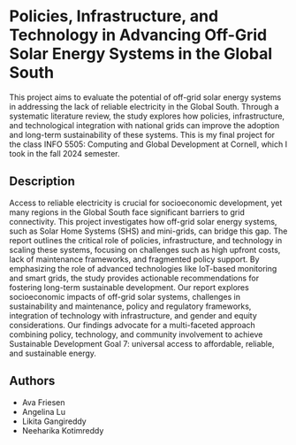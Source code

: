 # Policies, Infrastructure, and Technology in Advancing Off-Grid Solar Energy Systems in the Global South

This project aims to evaluate the potential of off-grid solar energy systems in addressing the lack of reliable electricity in the Global South. Through a systematic literature review, the study explores how policies, infrastructure, and technological integration with national grids can improve the adoption and long-term sustainability of these systems. This is my final project for the class INFO 5505: Computing and Global Development at Cornell, which I took in the fall 2024 semester.

## Description

Access to reliable electricity is crucial for socioeconomic development, yet many regions in the Global South face significant barriers to grid connectivity. This project investigates how off-grid solar energy systems, such as Solar Home Systems (SHS) and mini-grids, can bridge this gap. The report outlines the critical role of policies, infrastructure, and technology in scaling these systems, focusing on challenges such as high upfront costs, lack of maintenance frameworks, and fragmented policy support. By emphasizing the role of advanced technologies like IoT-based monitoring and smart grids, the study provides actionable recommendations for fostering long-term sustainable development. Our report explores socioeconomic impacts of off-grid solar systems, challenges in sustainability and maintenance, policy and regulatory frameworks, integration of technology with infrastructure, and gender and equity considerations. Our findings advocate for a multi-faceted approach combining policy, technology, and community involvement to achieve Sustainable Development Goal 7: universal access to affordable, reliable, and sustainable energy.

## Authors
* Ava Friesen
* Angelina Lu
* Likita Gangireddy
* Neeharika Kotimreddy 
